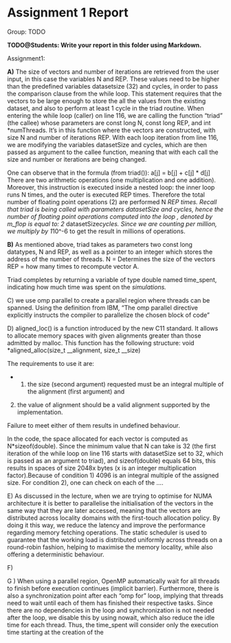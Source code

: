# Assignment 1 Report
Group: TODO

**TODO@Students: Write your report in this folder using Markdown.**

Assignment1:

**A)**  The size  of vectors and number of iterations are retrieved from the user input, in this case the variables N and REP. These values need to be higher than the predefined variables datasetsize (32) and cycles, in order to pass the comparison clause from the while loop. This statement requires that the vectors to be large enough to store the all the values from the existing dataset, and also to perform at least 1 cycle in the triad routine. When entering the while loop (caller) on line 116, we are calling the function “triad” (the callee) whose parameters are const long N,  const long REP, and int *numThreads. It’s in this function where the vectors are constructed, with size N and number of iterations REP. With each loop iteration from line 116, we are modifying  the variables datasetSize and cycles, which are then passed as argument to the callee function, meaning that with each call the size and number or iterations are being changed. 

One can observe that in the formula (from triad()):
a[j] = b[j] + c[j] * d[j] 
There are two arithmetic operations (one multiplication	and one addition). Moreover, this instruction is executed inside a nested loop: the inner loop runs N times, and the outer is executed REP times. Therefore the total number of floating point operations  (2) are performed N *REP times. Recall that triad is being called with parameters datasetSize and cycles, hence the number of floating point operations computed into the loop , denoted by m_flop is equal to:
2* datasetSize*cycles. Since we are counting per million, we multiply by 1*10^-6 to get the result in millions of operations. 

**B)** As mentioned above, triad takes as parameters two const long datatypes, N and REP, as well as a pointer to an integer which stores the address of the number of threads. 
N = Determines the size of the vectors
REP = how many times to recompute vector A.



Triad completes by returning a variable of type double named time_spent, indicating how much time was spent on the _simulations._ 

C) we use omp parallel to create a parallel region where threads can be spanned. Using the definition from IBM, “The omp parallel directive explicitly instructs the compiler to parallelize the chosen block of code”

D) aligned_loc() is a function introduced by the new C11 standard. It allows to allocate memory spaces with given alignments greater than those admitted by malloc. This function has the following structure: void *aligned_alloc(size_t __alignment, size_t __size)

 
The requirements to use it are:
- 1) the size (second argument) requested must be an integral multiple of the alignment (first argument) and 
2) the value of alignment should be a valid alignment supported by the implementation.

 Failure to meet either of them results in undefined behaviour.

In the code, the space allocated for each vector is computed as N*sizeof(double). Since the minimum value that N can take is 32 (the first iteration of the while loop on line 116 starts with datasetSize set to 32, which is passed as an argument to triad), and sizeof(double) equals 64 bits, this results in spaces of size 2048x bytes (x is an integer multiplication factor).Because of condition 1)  4096 is an integral multiple of the assigned size. For condition 2), one can check on each of the ….

E) As discussed in the lecture, when we are trying to optimise for NUMA architecture it is better to parallelise the initialisation of the vectors in the same way that they are later accessed, meaning that the vectors are distributed across locality domains with the first-touch allocation policy. By doing it this way, we reduce the latency and improve the performance regarding memory fetching operations. The static scheduler is used to guarantee that the working load is distributed uniformly across threads on a round-robin fashion, helping to maximise the memory locality, while also offering a deterministic behaviour. 

F) 

G ) When using a parallel region, OpenMP automatically wait for all threads to finish before execution continues (implicit barrier). Furthermore, there is also a synchronization point after each “omp for” loop, implying that threads need to wait until each of them has finished their respective tasks. Since there are no dependencies in the loop and synchronization is not needed after the loop, we disable this by using nowait, which also reduce the idle time for each thread. Thus, the time_spent will consider only the execution time starting at the creation of the 
